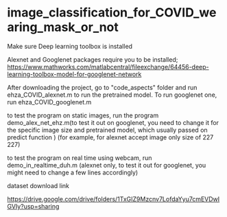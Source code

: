 # image_classification_for_COVID_wearing_mask_or_not

Make sure Deep learning toolbox is installed

Alexnet and Googlenet packages require you to be installed;
 https://www.mathworks.com/matlabcentral/fileexchange/64456-deep-learning-toolbox-model-for-googlenet-network

After downloading the project, go to "code_aspects" folder and run ehza_COVID_alexnet.m to run the pretrained model.
To run googlenet one, run ehza_COVID_googlenet.m

to test the program on static images, run the program 
demo_alex_net_ehz.m(to test it out on googlenet, you need to change it for the specific image size and pretrained model, which usually passed on predict function ) (for example, for alexnet accept image only size of 227 227) 

to test the program on real time using webcam, run demo_in_realtime_duh.m (alexnet only, to test it out for googlenet, you might need to change a few lines accordingly)


dataset download link

https://drive.google.com/drive/folders/1TxGIZ9Mzcnv7LofdaYyu7cmEVDwIGVIy?usp=sharing
